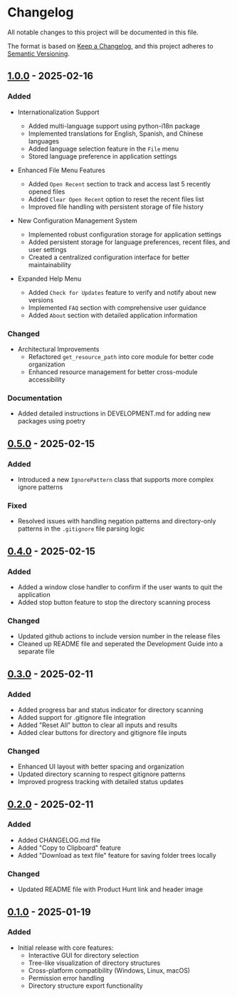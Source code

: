 # Changelog

All notable changes to this project will be documented in this file.

The format is based on [Keep a Changelog](https://keepachangelog.com/en/1.0.0/),
and this project adheres to [Semantic Versioning](https://semver.org/spec/v2.0.0.html).


## [1.0.0] - 2025-02-16
### Added
- Internationalization Support
  - Added multi-language support using python-i18n package
  - Implemented translations for English, Spanish, and Chinese languages
  - Added language selection feature in the `File` menu
  - Stored language preference in application settings

- Enhanced File Menu Features
  - Added `Open Recent` section to track and access last 5 recently opened files
  - Added `Clear Open Recent` option to reset the recent files list
  - Improved file handling with persistent storage of file history

- New Configuration Management System
  - Implemented robust configuration storage for application settings
  - Added persistent storage for language preferences, recent files, and user settings
  - Created a centralized configuration interface for better maintainability

- Expanded Help Menu
  - Added `Check for Updates` feature to verify and notify about new versions
  - Implemented `FAQ` section with comprehensive user guidance
  - Added `About` section with detailed application information

### Changed
- Architectural Improvements
  - Refactored `get_resource_path` into core module for better code organization
  - Enhanced resource management for better cross-module accessibility

### Documentation
- Added detailed instructions in DEVELOPMENT.md for adding new packages using poetry


## [0.5.0] - 2025-02-15
### Added
- Introduced a new `IgnorePattern` class that supports more complex ignore patterns

### Fixed
- Resolved issues with handling negation patterns and directory-only patterns in the `.gitignore` file parsing logic


## [0.4.0] - 2025-02-15
### Added
- Added a window close handler to confirm if the user wants to quit the application
- Added stop button feature to stop the directory scanning process

### Changed
- Updated github actions to include version number in the release files
- Cleaned up README file and seperated the Development Guide into a separate file


## [0.3.0] - 2025-02-11
### Added
- Added progress bar and status indicator for directory scanning
- Added support for .gitignore file integration
- Added "Reset All" button to clear all inputs and results
- Added clear buttons for directory and gitignore file inputs

### Changed
- Enhanced UI layout with better spacing and organization
- Updated directory scanning to respect gitignore patterns
- Improved progress tracking with detailed status updates


## [0.2.0] - 2025-02-11
### Added
- Added CHANGELOG.md file
- Added "Copy to Clipboard" feature 
- Added "Download as text file" feature for saving folder trees locally

### Changed
- Updated README file with Product Hunt link and header image

## [0.1.0] - 2025-01-19
### Added
- Initial release with core features:
  - Interactive GUI for directory selection
  - Tree-like visualization of directory structures
  - Cross-platform compatibility (Windows, Linux, macOS)
  - Permission error handling
  - Directory structure export functionality


[1.0.0]: https://github.com/ysskrishna/directory-printer/compare/v0.5.0...v1.0.0
[0.5.0]: https://github.com/ysskrishna/directory-printer/compare/v0.4.0...v0.5.0
[0.4.0]: https://github.com/ysskrishna/directory-printer/compare/v0.3.0...v0.4.0
[0.3.0]: https://github.com/ysskrishna/directory-printer/compare/v0.2.0...v0.3.0
[0.2.0]: https://github.com/ysskrishna/directory-printer/compare/v0.1.0...v0.2.0
[0.1.0]: https://github.com/ysskrishna/directory-printer/releases/tag/v0.1.0 